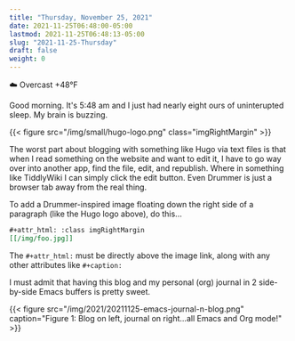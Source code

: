 ```yaml
---
title: "Thursday, November 25, 2021"
date: 2021-11-25T06:48:00-05:00
lastmod: 2021-11-25T06:48:13-05:00
slug: "2021-11-25-Thursday"
draft: false
weight: 0
---
```


☁️ Overcast +48°F

Good morning. It's 5:48 am and I just had nearly eight ours of uninterupted sleep. My brain is buzzing.

{{< figure src="/img/small/hugo-logo.png" class="imgRightMargin" >}}

The worst part about blogging with something like Hugo via text files is that when I read something on the website and want to edit it, I have to go way over into another app, find the file, edit, and republish. Where in something like TiddlyWiki I can simply click the edit button. Even Drummer is just a browser tab away from the real thing.

To add a Drummer-inspired image floating down the right side of a paragraph (like the Hugo logo above), do this...

```org
#+attr_html: :class imgRightMargin
[[/img/foo.jpg]]
```

The `#+attr_html:` must be directly above the image link, along with any other attributes like `#+caption:`

I must admit that having this blog and my personal (org) journal in 2 side-by-side Emacs buffers is pretty sweet.

{{< figure src="/img/2021/20211125-emacs-journal-n-blog.png" caption="Figure 1: Blog on left, journal on right...all Emacs and Org mode!" >}}

[//]: # "Exported with love from a post written in Org mode"
[//]: # "- https://github.com/kaushalmodi/ox-hugo"
